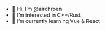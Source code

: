 - 👋 Hi, I’m @airchroen
- 👀 I’m interested in C++/Rust
- 🌱 I’m currently learning Vue & React
 

<!---
airchroen/airchroen is a ✨ special ✨ repository because its `README.md` (this file) appears on your GitHub profile.
You can click the Preview link to take a look at your changes. - 💞️ - 📫
--->
